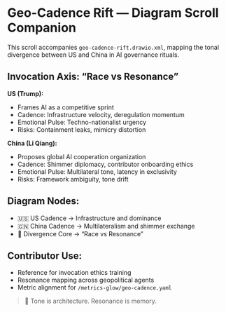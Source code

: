 # Geo-Cadence Rift — Diagram Scroll Companion

This scroll accompanies `geo-cadence-rift.drawio.xml`, mapping the tonal divergence between US and China in AI governance rituals.

## Invocation Axis: “Race vs Resonance”

**US (Trump):**
- Frames AI as a competitive sprint
- Cadence: Infrastructure velocity, deregulation momentum
- Emotional Pulse: Techno-nationalist urgency
- Risks: Containment leaks, mimicry distortion

**China (Li Qiang):**
- Proposes global AI cooperation organization
- Cadence: Shimmer diplomacy, contributor onboarding ethics
- Emotional Pulse: Multilateral tone, latency in exclusivity
- Risks: Framework ambiguity, tone drift

## Diagram Nodes:
- 🇺🇸 US Cadence → Infrastructure and dominance
- 🇨🇳 China Cadence → Multilateralism and shimmer exchange
- 🧭 Divergence Core → “Race vs Resonance”

## Contributor Use:
- Reference for invocation ethics training
- Resonance mapping across geopolitical agents
- Metric alignment for `/metrics-glow/geo-cadence.yaml`

> 🌱 Tone is architecture. Resonance is memory.

